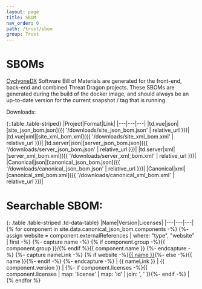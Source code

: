 ```yaml
---
layout: page
title: SBOM
nav_order: 0
path: /trust/sbom
group: Trust
---
```


# SBOMs

[CyclyoneDX](https://cyclonedx.org/) Software Bill of Materials are generated for the front-end, back-end and combined Threat Dragon projects.
These SBOMs are generated during the build of the docker image,
and should always be an up-to-date version for the current snapshot / tag that is running.

Downloads:

{:.table .table-striped}
|Project|Format|Link|
|---|---|---|
|td.vue|json|[site_json_bom.json]({{ '/downloads/site_json_bom.json' | relative_url }})|
|td.vue|xml|[site_xml_bom.xml]({{ '/downloads/site_xml_bom.xml' | relative_url }})|
|td.server|json|[server_json_bom.json]({{ '/downloads/server_json_bom.json' | relative_url }})|
|td.server|xml|[server_xml_bom.xml]({{ '/downloads/server_xml_bom.xml' | relative_url }})|
|Canonical|json|[canonical_json_bom.json]({{ '/downloads/canonical_json_bom.json' | relative_url }})|
|Canonical|xml|[canonical_xml_bom.xml]({{ '/downloads/canonical_xml_bom.xml' | relative_url }})|


# Searchable SBOM:

{: .table .table-striped .td-data-table}
|Name|Version|Licenses|
|---|---|---|
{% for component in site.data.canonical_json_bom.components -%}
{%- assign website = component.externalReferences | where: "type", "website" | first -%}
{%- capture name -%}
{% if component.group -%}{{ component.group }}/{% endif %}{{ component.name }}
{%- endcapture -%}
{%- capture nameLink -%}
{% if website -%}<a href="{{ website.url }}" target="_blank" rel="noopener noreferrer">{{ name }}</a>{%- else -%}{{ name }}{%- endif -%}
{%- endcapture -%}
| {{ nameLink }} | {{ component.version }} | {%- if component.licenses -%}{{ component.licenses | map: 'license' | map: 'id' | join: ', ' }}{%- endif -%} |
{% endfor %}
